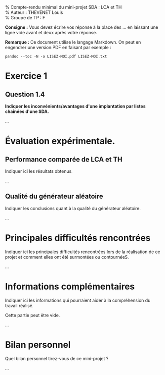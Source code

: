 % Compte-rendu minimal du mini-projet SDA : LCA et TH \
% Auteur : THEVENET Louis \
% Groupe de TP : F


**Consigne :** Vous devez écrire vos réponse à la place des ... en laissant
une ligne vide avant et deux après votre réponse.

**Remarque :** Ce document utilise le langage Markdown. On peut en engendrer
une version PDF en faisant par exemple :

~~~
pandoc --toc -N -o LISEZ-MOI.pdf LISEZ-MOI.txt
~~~


# Exercice 1

## Question 1.4

**Indiquer les inconvénients/avantages d'une implantation par listes chaînées
d'une SDA.**

...



# Évaluation expérimentale.

## Performance comparée de LCA et TH

Indiquer ici les résultats obtenus.

...


## Qualité du générateur aléatoire

Indiquer les conclusions quant à la qualité du générateur aléatoire.

...



# Principales difficultés rencontrées

Indiquer ici les principales difficultés rencontrées lors de la réalisation de
ce projet et comment elles ont été surmontées ou contournéeS.

...



# Informations complémentaires

Indiquer ici les informations qui pourraient aider à la compréhension du
travail réalisé.

Cette partie peut être vide.

...



# Bilan personnel

Quel bilan personnel tirez-vous de ce mini-projet ?

...


